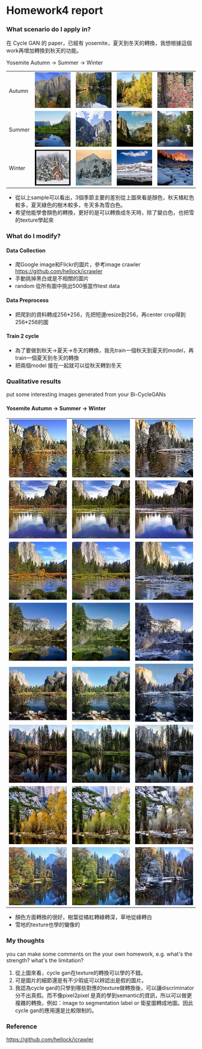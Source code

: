 # Homework4 report

### What scenario do I apply in?
在 Cycle GAN 的 paper，已經有 yosemite，夏天到冬天的轉換，我想根據這個work再增加轉換到秋天的功能。

Yosemite Autumn -> Summer -> Winter

<table>
  <tr>
    <td>Autumn</td>
    <td><img src="image/autumn_1.jpg"/></td>
    <td><img src="image/autumn_2.jpg"/></td>
    <td><img src="image/autumn_3.jpg"/></td>
    <td><img src="image/autumn_4.jpg"/></td>
  </tr>
  <tr>
    <td>Summer</td>
    <td><img src="image/summer_1.jpg"/></td>
    <td><img src="image/summer_2.jpg"/></td>
    <td><img src="image/summer_3.jpg"/></td>
    <td><img src="image/summer_4.jpg"/></td>
  </tr>
  <tr>
    <td>Winter</td>
    <td><img src="image/winter_1.jpg"/></td>
    <td><img src="image/winter_2.jpg"/></td>
    <td><img src="image/winter_3.jpg"/></td>
    <td><img src="image/winter_4.jpg"/></td>
  </tr>
</table>

- 從以上sample可以看出，3個季節主要的差別從上圖來看是顏色，秋天橘紅色較多，夏天綠色的樹木較多，冬天多為雪白色。
- 希望他能學會顏色的轉換，更好的是可以轉換成冬天時，除了變白色，也把雪的texture學起來

### What do I modify? 

#### Data Collection

- 爬Google image和Flickr的圖片，參考image crawler https://github.com/hellock/icrawler
- 手動挑掉黑白或是不相關的圖片
- random 從所有圖中挑出500張當作test data

#### Data Preprocess

- 把爬到的資料轉成256\*256，先把短邊resize到256，再center crop得到256\*256的圖

#### Train 2 cycle

- 為了要做到秋天->夏天->冬天的轉換，我先train一個秋天到夏天的model，再train一個夏天到冬天的轉換
- 把兩個model 接在一起就可以從秋天轉到冬天

### Qualitative results
put some interesting images generated from your Bi-CycleGANs

#### Yosemite Autumn -> Summer -> Winter

<table>
  <tr>
    <td><img src="image/2011-06-14 232930_real_B.png"/></td>
    <td><img src="image/2011-06-14 232930_fake_A.png"/></td>
    <td><img src="image/2011-06-14 232930_fake_A_fake_B.png"/></td>
  </tr>
  <tr>
    <td><img src="image/2011-08-28 064410_real_B.png"/></td>
    <td><img src="image/2011-08-28 064410_fake_A.png"/></td>
    <td><img src="image/2011-08-28 064410_fake_A_fake_B.png"/></td>
  </tr>
  <tr>
    <td><img src="image/2011-08-30 231310_real_B.png"/></td>
    <td><img src="image/2011-08-30 231310_fake_A.png"/></td>
    <td><img src="image/2011-08-30 231310_fake_A_fake_B.png"/></td>
  </tr>
  <tr>
    <td><img src="image/2012-09-19 154901_real_B.png"/></td>
    <td><img src="image/2012-09-19 154901_fake_A.png"/></td>
    <td><img src="image/2012-09-19 154901_fake_A_fake_B.png"/></td>
  </tr>
  <tr>
    <td><img src="image/2013-05-30 195900_real_B.png"/></td>
    <td><img src="image/2013-05-30 195900_fake_A.png"/></td>
    <td><img src="image/2013-05-30 195900_fake_A_fake_B.png"/></td>
  </tr>
  
  <tr>
    <td><img src="image/2013-07-12 203251_real_B.png"/></td>
    <td><img src="image/2013-07-12 203251_fake_A.png"/></td>
    <td><img src="image/2013-07-12 203251_fake_A_fake_B.png"/></td>
  </tr>
  <tr>
    <td><img src="image/2014-07-19 174821_real_B.png"/></td>
    <td><img src="image/2014-07-19 174821_fake_A.png"/></td>
    <td><img src="image/2014-07-19 174821_fake_A_fake_B.png"/></td>
  </tr>
  <tr>
    <td><img src="image/2016-09-20 144731_real_B.png"/></td>
    <td><img src="image/2016-09-20 144731_fake_A.png"/></td>
    <td><img src="image/2016-09-20 144731_fake_A_fake_B.png"/></td>
  </tr>
  
</table>

- 顏色方面轉換的很好，樹葉從橘紅轉綠轉深，草地從綠轉白
- 雪地的texture也學的蠻像的

### My thoughts 
you can make some comments on the your own homework, e.g. what's the strength? what's the limitation?

1. 從上圖來看，cycle gan在texture的轉換可以學的不錯。
2. 可是圖片的細節還是有不少瑕疵可以辨認出是假的圖片。
3. 我認為cycle gan的只學到哪些對應的texture做轉換後，可以讓discriminator分不出真假。而不像pixel2pixel 是真的學到semantic的資訊，所以可以做更複雜的轉換，例如：image to segmentation label or 衛星圖轉成地圖。因此cycle gan的應用還是比較限制的。


### Reference
 https://github.com/hellock/icrawler
